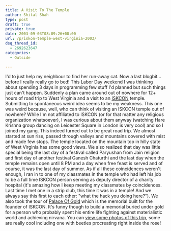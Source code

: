 ```yaml
---
title: A Visit To The Temple
author: Shital Shah
type: post
draft: true
private: true
date: 2003-09-03T08:09:26+00:00
url: /p/iskon-temple-west-virginia-2003/
dsq_thread_id:
  - 2692623647
categories:
  - Outside

---
```

I'd to just help my neighbour to find her run-away cat. Now a last blogbit... before I really really go to bed! This Labor Day weekend I was thinking about spending 3 days in programming few stuff I'd planned but such things just can't happen. Suddenly a plan came around out of nowhere for 12+ hours of road trip to West Virginia and a visit to an [ISKCON][1] temple. Submitting to spontaneous weird idea seems to be my weakness. This one was weird because, well, who can think of visiting an ISKCON temple out of nowhere? While I'm not affiliated to ISKCON (or for that matter any religious organization whatsoever), I was curious about them anyway (watching Hare Krishna group dancing on Leicester Square in London is very cool) and so I joined my gang. This indeed turned out to be great road trip. We almost started at sun rise, passed through valleys and mountains covered with mist and made few stops. The temple located on the mountain top in hilly state of West Virginia has some good views. We also realized that day was little special being the last day of a festival called Paryushan from Jain religion and first day of another festival Ganesh Chaturthi and the last day when the temple remains open until 8 PM and a day when free feast is served and of course, it was the last day of summer. As if all these coincidences weren't enough, I ran in to one of my classmates in the temple who had left his job to be a full time ISKCON person serving as deputy director of a charity hospital (it's amazing how I keep meeting my classmates by coincidences. Last time I met one in a strip club, this time it was in a temple! And we always say this first to each other: "what the hack you doing here?"). We also took the tour of [Palace Of Gold][2] which is the memorial built for the founder of ISKCON. It's funny though to build a memorial buried under gold for a person who probably spent his entire life fighting against materialistic world and achieving nirvana. You can [view some photos of this trip][3], some are really cool including one with beetles procreating right inside the rose!

 [1]: http://www.iskcon.org
 [2]: http://www.palaceofgold.com
 [3]: http://www.dotphoto.com/go.asp?l=sytel&AID=1009419&Pres=Y